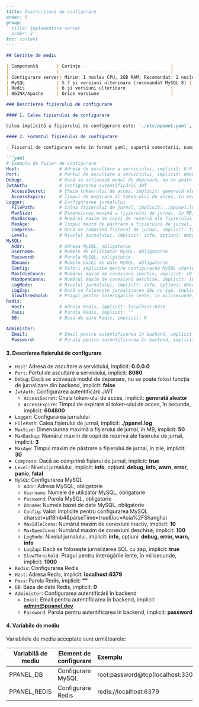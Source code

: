 ```markdown
---
title: Instrucțiuni de configurare
order: 0
group: 
  title: Implementare server
  order: 2
toc: content
---

## Cerințe de mediu

| Componentă       | Cerințe                                  |
| ---------------- | ---------------------------------------- |
| Configurare server| Minim: 1 nucleu CPU, 2GB RAM; Recomandat: 2 nuclee CPU, 4GB RAM |
| MySQL            | 5.7 și versiuni ulterioare (recomandat MySQL 8) |
| Redis            | 6 și versiuni ulterioare                 |
| NGINX/Apache     | Orice versiune                           |

### Descrierea fișierului de configurare

#### 1. Calea fișierului de configurare

Calea implicită a fișierului de configurare este: `./etc/ppanel.yaml`, care poate fi specificată prin parametrul de pornire `--config`.

#### 2. Formatul fișierului de configurare

- Fișierul de configurare este în format yaml, suportă comentarii, numit xxx.yaml.

```yaml
# Exemplu de fișier de configurare
Host:               # Adresa de ascultare a serviciului, implicit: 0.0.0.0
Port:               # Portul de ascultare a serviciului, implicit: 8080
Debug:              # Dacă se activează modul de depanare, nu se poate folosi funcția de jurnalizare din backend, implicit: false
JwtAuth:            # Configurarea autentificării JWT
  AccessSecret:     # Cheia token-ului de acces, implicit: generată aleator
  AccessExpire:     # Timpul de expirare al token-ului de acces, în secunde, implicit: 604800
Logger:             # Configurarea jurnalului
  FilePath:         # Calea fișierului de jurnal, implicit: ./ppanel.log
  MaxSize:          # Dimensiunea maximă a fișierului de jurnal, în MB, implicit: 50
  MaxBackup:        # Numărul maxim de copii de rezervă ale fișierului de jurnal, implicit: 3
  MaxAge:           # Timpul maxim de păstrare a fișierului de jurnal, în zile, implicit: 30
  Compress:         # Dacă se comprimă fișierul de jurnal, implicit: true
  Level:            # Nivelul jurnalului, implicit: info, opțiuni: debug, info, warn, error, panic, fatal
MySQL:
  Addr:             # Adresa MySQL, obligatorie
  Username:         # Numele de utilizator MySQL, obligatorie
  Password:         # Parola MySQL, obligatorie
  Dbname:           # Numele bazei de date MySQL, obligatorie
  Config:           # Valori implicite pentru configurarea MySQL charset=utf8mb4&parseTime=true&loc=Asia%2FShanghai
  MaxIdleConns:     # Numărul maxim de conexiuni inactiv, implicit: 10
  MaxOpenConns:     # Numărul maxim de conexiuni deschise, implicit: 100
  LogMode:          # Nivelul jurnalului, implicit: info, opțiuni: debug, error, warn, info
  LogZap:           # Dacă se folosește jurnalizarea SQL cu zap, implicit: true
  SlowThreshold:    # Pragul pentru interogările lente, în milisecunde, implicit: 1000
Redis:
  Host:             # Adresa Redis, implicit: localhost:6379
  Pass:             # Parola Redis, implicit: ""
  DB:               # Baza de date Redis, implicit: 0

Administer:
  Email:            # Email pentru autentificarea în backend, implicit: admin@ppanel.dev
  Password:         # Parola pentru autentificarea în backend, implicit: password

```

#### 3. Descrierea fișierului de configurare

- `Host`: Adresa de ascultare a serviciului, implicit: **0.0.0.0**
- `Port`: Portul de ascultare a serviciului, implicit: **8080**
- `Debug`: Dacă se activează modul de depanare, nu se poate folosi funcția de jurnalizare din backend, implicit: **false**
- `JwtAuth`: Configurarea autentificării JWT
  - `AccessSecret`: Cheia token-ului de acces, implicit: **generată aleator**
  - `AccessExpire`: Timpul de expirare al token-ului de acces, în secunde, implicit: **604800**
- `Logger`: Configurarea jurnalului
- `FilePath`: Calea fișierului de jurnal, implicit: **./ppanel.log**
- `MaxSize`: Dimensiunea maximă a fișierului de jurnal, în MB, implicit: **50**
- `MaxBackup`: Numărul maxim de copii de rezervă ale fișierului de jurnal, implicit: **3**
- `MaxAge`: Timpul maxim de păstrare a fișierului de jurnal, în zile, implicit: **30**
- `Compress`: Dacă se comprimă fișierul de jurnal, implicit: **true**
- `Level`: Nivelul jurnalului, implicit: **info**, opțiuni: **debug, info, warn, error, panic, fatal**
- `MySQL`: Configurarea MySQL
  - `Addr`: Adresa MySQL, obligatorie
  - `Username`: Numele de utilizator MySQL, obligatorie
  - `Password`: Parola MySQL, obligatorie
  - `Dbname`: Numele bazei de date MySQL, obligatorie
  - `Config`: Valori implicite pentru configurarea MySQL charset=utf8mb4\&parseTime=true\&loc=Asia%2FShanghai
  - `MaxIdleConns`: Numărul maxim de conexiuni inactiv, implicit: **10**
  - `MaxOpenConns`: Numărul maxim de conexiuni deschise, implicit: **100**
  - `LogMode`: Nivelul jurnalului, implicit: **info**, opțiuni: **debug, error, warn, info**
  - `LogZap`: Dacă se folosește jurnalizarea SQL cu zap, implicit: **true**
  - `SlowThreshold`: Pragul pentru interogările lente, în milisecunde, implicit: **1000**
- `Redis`: Configurarea Redis
- `Host`: Adresa Redis, implicit: **localhost:6379**
- `Pass`: Parola Redis, implicit: **""**
- `DB`: Baza de date Redis, implicit: **0**
- `Administer`: Configurarea autentificării în backend
  - `Email`: Email pentru autentificarea în backend, implicit: **<admin@ppanel.dev>**
  - `Password`: Parola pentru autentificarea în backend, implicit: **password**

#### 4. Variabile de mediu

Variabilele de mediu acceptate sunt următoarele:

| Variabilă de mediu | Element de configurare | Exemplu                                          |
| ------------------ | --------------------- | :---------------------------------------------- |
| PPANEL\_DB         | Configurare MySQL     | root:password\@tcp(localhost:3306)/vpnboard   |
| PPANEL\_REDIS      | Configurare Redis     | redis\://localhost:6379                         |
```

